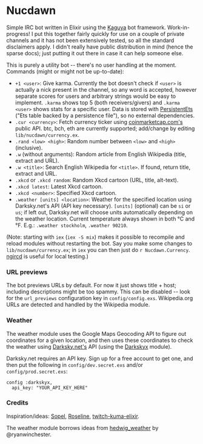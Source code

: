 # Nucdawn

Simple IRC bot written in Elixir using the [Kaguya](https://github.com/Luminarys/Kaguya/) bot framework.
Work-in-progress! I put this together fairly quickly for use on a couple of
private channels and it has not been extensively tested, so all the standard
disclaimers apply. I didn't really have public distribution in mind (hence
the sparse docs); just putting it out there in case it can help someone else.

This is purely a utility bot -- there's no user handling at the moment.
Commands (might or might not be up-to-date):

* `+1 <user>`: Give karma. Currently the bot doesn't check if `<user>` is actually a nick present in the channel, so any word is accepted, however separate scores for users and arbitrary strings would be easy to implement. `.karma` shows top 5 (both receivers/givers) and `.karma <user>` shows stats for a specific user. Data is stored with [PersistentEts](https://github.com/michalmuskala/persistent_ets) ("Ets table backed by a persistence file"), so no external dependencies.
* `.cur <currency>`: Fetch currency ticker using [coinmarketcap.com's](https://coinmarketcap.com/) public API. btc, bch, eth are currently supported; add/change by editing `lib/nucdawn/currency.ex`.
* `.rand <low> <high>`: Random number between `<low>` and `<high>` (inclusive).
* `.w` (without arguments): Random article from English Wikipedia (title, extract and URL).
* `.w <title>`: Search English Wikipedia for `<title>`. If found, return title, extract and URL.
* `.xkcd` or `.xkcd random`: Random Xkcd cartoon (URL, title, alt-text).
* `.xkcd latest`: Latest Xkcd cartoon.
* `.xkcd <number>`: Specified Xkcd cartoon.
* `.weather [units] <location>`: Weather for the specified location using Darksky.net's API (API key necessary). `[units]` (optional) can be `si` or `us`; if left out, Darksky.net will choose units automatically depending on the weather location. Current temperature always shown in both °C and °F. E.g.: `.weather stockholm`, `.weather 90210`.

(Note: starting with `iex` (`iex -S mix`) makes it possible to recompile and reload modules without restarting the bot.
Say you make some changes to `lib/nucdawn/currency.ex`; in `iex` you can then just do `r Nucdawn.Currency`.
[ngircd](https://ngircd.barton.de/) is useful for local testing.)

### URL previews
The bot previews URLs by default. For now it just shows title + host; including descriptions might be too spammy. This can be disabled -- look for the `url_previews` configuration key in `config/config.exs`. Wikipedia.org URLs are detected and handled by the Wikipedia module.

### Weather
The weather module uses the Google Maps Geocoding API to figure out coordinates for a given location,
and then uses these coordinates to check the weather using [Darksky.net's](https://darksky.net) API (using the [Darkskyx](https://github.com/techgaun/darkskyx) module).

Darksky.net requires an API key. Sign up for a free account to get one, and then put the following
in `config/dev.secret.exs` and/or `config/prod.secret.exs`:

```
config :darkskyx,
  api_key: "YOUR_API_KEY_HERE"
```

### Credits
Inspiration/ideas: [Sopel](https://github.com/sopel-irc/sopel), [Roseline](https://github.com/DoumanAsh/Roseline), [twitch-kuma-elixir](https://github.com/KumaKaiNi/twitch-kuma-elixir).

The weather module borrows ideas from [hedwig_weather](https://github.com/ryanwinchester/hedwig_weather) by @ryanwinchester.
